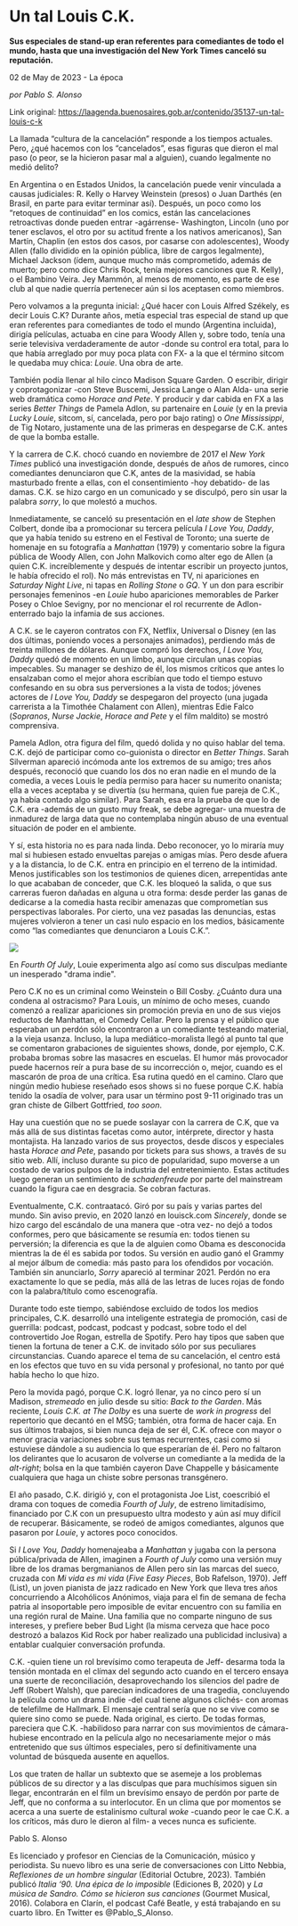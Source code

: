 # Un tal Louis C.K.

**Sus especiales de stand-up eran referentes para comediantes de todo el mundo, hasta que una investigación del New York Times canceló su reputación.**

02 de May de 2023 - La época

_por Pablo S. Alonso_

Link original: https://laagenda.buenosaires.gob.ar/contenido/35137-un-tal-louis-c-k



La llamada “cultura de la cancelación” responde a los tiempos actuales. Pero, ¿qué hacemos con los “cancelados”, esas figuras que dieron el mal paso (o peor, se la hicieron pasar mal a alguien), cuando legalmente no medió delito?




En Argentina o en Estados Unidos, la cancelación puede venir vinculada a causas judiciales: R. Kelly o Harvey Weinstein (presos) o Juan Darthés (en Brasil, en parte para evitar terminar así). Después, un poco como los “retoques de continuidad” en los comics, están las cancelaciones retroactivas donde pueden entrar -agárrense- Washington, Lincoln (uno por tener esclavos, el otro por su actitud frente a los nativos americanos), San Martín, Chaplin (en estos dos casos, por casarse con adolescentes), Woody Allen (fallo dividido en la opinión pública, libre de cargos legalmente), Michael Jackson (ídem, aunque mucho más comprometido, además de muerto; pero como dice Chris Rock, tenía mejores canciones que R. Kelly), o el Bambino Veira. Jey Mammón, al menos de momento, es parte de ese club al que nadie querría pertenecer aún si los aceptasen como miembros.




Pero volvamos a la pregunta inicial: ¿Qué hacer con Louis Alfred Székely, es decir Louis C.K? Durante años, metía especial tras especial de stand up que eran referentes para comediantes de todo el mundo (Argentina incluida), dirigía películas, actuaba en cine para Woody Allen y, sobre todo, tenía una serie televisiva verdaderamente de autor -donde su control era total, para lo que había arreglado por muy poca plata con FX- a la que el término sitcom le quedaba muy chica: *Louie*. Una obra de arte.




También podía llenar al hilo cinco Madison Square Garden. O escribir, dirigir y coprotagonizar -con Steve Buscemi, Jessica Lange o Alan Alda- una serie web dramática como *Horace and Pete*. Y producir y dar cabida en FX a las series *Better Things* de Pamela Adlon, su partenaire en *Louie* (y en la previa *Lucky Louie*, sitcom, sí, cancelada, pero por bajo rating) o *One Mississippi*, de Tig Notaro, justamente una de las primeras en despegarse de C.K. antes de que la bomba estalle.




Y la carrera de C.K. chocó cuando en noviembre de 2017 el *New York Times* publicó una investigación donde, después de años de rumores, cinco comediantes denunciaron que C.K, antes de la masividad, se había masturbado frente a ellas, con el consentimiento -hoy debatido- de las damas. C.K. se hizo cargo en un comunicado y se disculpó, pero sin usar la palabra *sorry*, lo que molestó a muchos.




Inmediatamente, se canceló su presentación en el *late show* de Stephen Colbert, donde iba a promocionar su tercera película *I Love You, Daddy*, que ya había tenido su estreno en el Festival de Toronto; una suerte de homenaje en su fotografía a *Manhattan* (1979) y comentario sobre la figura pública de Woody Allen, con John Malkovich como alter ego de Allen (a quien C.K. increíblemente y después de intentar escribir un proyecto juntos, le había ofrecido el rol). No más entrevistas en TV, ni apariciones en *Saturday Night Live*, ni tapas en *Rolling Stone* o *GQ*. Y un don para escribir personajes femeninos -en *Louie* hubo apariciones memorables de Parker Posey o Chloe Sevigny, por no mencionar el rol recurrente de Adlon- enterrado bajo la infamia de sus acciones.




A C.K. se le cayeron contratos con FX, Netflix, Universal o Disney (en las dos últimas, poniendo voces a personajes animados), perdiendo más de treinta millones de dólares. Aunque compró los derechos, *I Love You, Daddy* quedó de momento en un limbo, aunque circulan unas copias impecables. Su manager se deshizo de él, los mismos críticos que antes lo ensalzaban como el mejor ahora escribían que todo el tiempo estuvo confesando en su obra sus perversiones a la vista de todos; jóvenes actores de *I Love You, Daddy* se despegaron del proyecto (una jugada carrerista a la Timothée Chalament con Allen), mientras Edie Falco (*Sopranos*, *Nurse Jackie*, *Horace and Pete* y el film maldito) se mostró comprensiva.




Pamela Adlon, otra figura del film, quedó dolida y no quiso hablar del tema. C.K. dejó de participar como co-guionista o director en *Better Things*. Sarah Silverman apareció incómoda ante los extremos de su amigo; tres años después, reconoció que cuando los dos no eran nadie en el mundo de la comedia, a veces Louis le pedía permiso para hacer su numerito onanista; ella a veces aceptaba y se divertía (su hermana, quien fue pareja de C.K., ya había contado algo similar). Para Sarah, esa era la prueba de que lo de C.K. era -además de un gusto muy freak, se debe agregar- una muestra de inmadurez de larga data que no contemplaba ningún abuso de una eventual situación de poder en el ambiente.




Y sí, esta historia no es para nada linda. Debo reconocer, yo lo miraría muy mal si hubiesen estado envueltas parejas o amigas mías. Pero desde afuera y a la distancia, lo de C.K. entra en principio en el terreno de la intimidad. Menos justificables son los testimonios de quienes dicen, arrepentidas ante lo que acababan de conceder, que C.K. les bloqueó la salida, o que sus carreras fueron dañadas en alguna u otra forma: desde perder las ganas de dedicarse a la comedia hasta recibir amenazas que comprometían sus perspectivas laborales. Por cierto, una vez pasadas las denuncias, estas mujeres volvieron a tener un casi nulo espacio en los medios, básicamente como “las comediantes que denunciaron a Louis C.K.”.




![](https://cdn.feater.me/files/images/1169275/9a60a752-0e00-437d-b805-2c308024863b.webp)




En *Fourth Of July*, Louie experimenta algo así como sus disculpas mediante un inesperado "drama indie".




Pero C.K no es un criminal como Weinstein o Bill Cosby. ¿Cuánto dura una condena al ostracismo? Para Louis, un mínimo de ocho meses, cuando comenzó a realizar apariciones sin promoción previa en uno de sus viejos reductos de Manhattan, el Comedy Cellar. Pero la prensa y el público que esperaban un perdón sólo encontraron a un comediante testeando material, a la vieja usanza. Incluso, la lupa mediático-moralista llegó al punto tal que se comentaron grabaciones de siguientes shows, donde, por ejemplo, C.K. probaba bromas sobre las masacres en escuelas. El humor más provocador puede hacernos reír a pura base de su incorrección o, mejor, cuando es el mascarón de proa de una crítica. Esa rutina quedó en el camino. Claro que ningún medio hubiese reseñado esos shows si no fuese porque C.K. había tenido la osadía de volver, para usar un término post 9-11 originado tras un gran chiste de Gilbert Gottfried, *too soon*.




Hay una cuestión que no se puede soslayar con la carrera de C.K, que va más allá de sus distintas facetas como autor, intérprete, director y hasta montajista. Ha lanzado varios de sus proyectos, desde discos y especiales hasta *Horace and Pete*, pasando por tickets para sus shows, a través de su sitio web. Allí, incluso durante su pico de popularidad, supo moverse a un costado de varios pulpos de la industria del entretenimiento. Estas actitudes luego generan un sentimiento de *schadenfreude* por parte del mainstream cuando la figura cae en desgracia. Se cobran facturas.




Eventualmente, C.K. contraatacó. Giró por su país y varias partes del mundo. Sin aviso previo, en 2020 lanzó en louisck.com *Sincerely*, donde se hizo cargo del escándalo de una manera que -otra vez- no dejó a todos conformes, pero que básicamente se resumía en: todos tienen su perversión; la diferencia es que la de alguien como Obama es desconocida mientras la de él es sabida por todos. Su versión en audio ganó el Grammy al mejor álbum de comedia: más pasto para los ofendidos por vocación. También sin anunciarlo, *Sorry* apareció al terminar 2021. Perdón no era exactamente lo que se pedía, más allá de las letras de luces rojas de fondo con la palabra/título como escenografía.




Durante todo este tiempo, sabiéndose excluido de todos los medios principales, C.K. desarrolló una inteligente estrategia de promoción, casi de guerrilla: podcast, podcast, podcast y podcast, sobre todo el del controvertido Joe Rogan, estrella de Spotify. Pero hay tipos que saben que tienen la fortuna de tener a C.K. de invitado sólo por sus peculiares circunstancias. Cuando aparece el tema de su cancelación, el centro está en los efectos que tuvo en su vida personal y profesional, no tanto por qué había hecho lo que hizo.




Pero la movida pagó, porque C.K. logró llenar, ya no cinco pero sí un Madison, *stremeado* en julio desde su sitio: *Back to the Garden*. Más reciente, *Louis C.K. at The Dolby* es una suerte de *work in progress* del repertorio que decantó en el MSG; también, otra forma de hacer caja. En sus últimos trabajos, si bien nunca deja de ser él, C.K. ofrece con mayor o menor gracia variaciones sobre sus temas recurrentes, casi como si estuviese dándole a su audiencia lo que esperarían de él. Pero no faltaron los delirantes que lo acusaron de volverse un comediante a la medida de la *alt-right*; bolsa en la que también cayeron Dave Chappelle y básicamente cualquiera que haga un chiste sobre personas transgénero.




El año pasado, C.K. dirigió y, con el protagonista Joe List, coescribió el drama con toques de comedia *Fourth of July*, de estreno limitadísimo, financiado por C.K con un presupuesto ultra modesto y aún así muy difícil de recuperar. Básicamente, se rodeó de amigos comediantes, algunos que pasaron por *Louie*, y actores poco conocidos.




Si *I Love You, Daddy* homenajeaba a *Manhattan* y jugaba con la persona pública/privada de Allen, imaginen a *Fourth of July* como una versión muy libre de los dramas bergmanianos de Allen pero sin las marcas del sueco, cruzada con *Mi vida es mi vida* (*Five Easy Pieces*, Bob Rafelson, 1970). Jeff (List), un joven pianista de jazz radicado en New York que lleva tres años concurriendo a Alcohólicos Anónimos, viaja para el fin de semana de fecha patria al insoportable pero imposible de evitar encuentro con su familia en una región rural de Maine. Una familia que no comparte ninguno de sus intereses, y prefiere beber Bud Light (la misma cerveza que hace poco destrozó a balazos Kid Rock por haber realizado una publicidad inclusiva) a entablar cualquier conversación profunda.




C.K. -quien tiene un rol brevísimo como terapeuta de Jeff- desarma toda la tensión montada en el clímax del segundo acto cuando en el tercero ensaya una suerte de reconciliación, desaprovechando los silencios del padre de Jeff (Robert Walsh), que parecían indicadores de una tragedia, concluyendo la película como un drama indie -del cual tiene algunos clichés- con aromas de telefilme de Hallmark. El mensaje central sería que no se vive como se quiere sino como se puede. Nada original, es cierto. De todas formas, pareciera que C.K. -habilidoso para narrar con sus movimientos de cámara- hubiese encontrado en la película algo no necesariamente mejor o más entretenido que sus últimos especiales, pero sí definitivamente una voluntad de búsqueda ausente en aquellos.




Los que traten de hallar un subtexto que se asemeje a los problemas públicos de su director y a las disculpas que para muchísimos siguen sin llegar, encontrarán en el film un brevísimo ensayo de perdón por parte de Jeff, que no conforma a su interlocutor. En un clima que por momentos se acerca a una suerte de estalinismo cultural *woke* -cuando peor le cae C.K. a los críticos, más duro le dieron al film- a veces nunca es suficiente.




Pablo S. Alonso




Es licenciado y profesor en Ciencias de la Comunicación, músico y periodista. Su nuevo libro es una serie de conversaciones con Litto Nebbia, *Reflexiones de un hombre singular* (Editorial Octubre, 2023). También publicó *Italia ‘90. Una épica de lo imposible* (Ediciones B, 2020) y *La música de Sandro. Cómo se hicieron sus canciones* (Gourmet Musical, 2016). Colabora en Clarín, el podcast Café Beatle, y está trabajando en su cuarto libro. En Twitter es @Pablo\_S\_Alonso.



